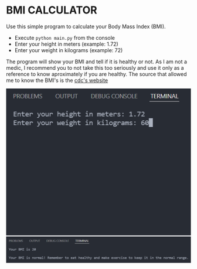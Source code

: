 # BMI CALCULATOR

Use this simple program to calculate your Body Mass Index (BMI).

- Execute `python main.py` from the console
- Enter your height in meters (example: 1.72)
- Enter your weight in kilograms (example: 72)

The program will show your BMI and tell if it is healthy or not. As I am not a medic, I recommend you to not take this too seriously and
use it only as a reference to know aproximately if you are healthy. The source that allowed me to know the BMI's is the [cdc's website](https://www.cdc.gov/healthyweight/spanish/assessing/bmi/adult_bmi/metric_bmi_calculator/bmi_calculator.html)



![Input_example](img/inputs.png)
![Result_example](img/result.png)